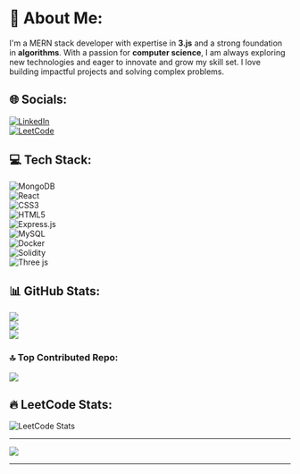 # 💫 About Me:
I'm a MERN stack developer with expertise in **3.js** and a strong foundation in **algorithms**. With a passion for **computer science**, I am always exploring new technologies and eager to innovate and grow my skill set. I love building impactful projects and solving complex problems.

## 🌐 Socials:
[![LinkedIn](https://img.shields.io/badge/LinkedIn-%230077B5.svg?logo=linkedin&logoColor=white)](https://linkedin.com/in/Aman-Sharma)  
[![LeetCode](https://img.shields.io/badge/LeetCode-%23f7f7f7.svg?logo=leetcode&logoColor=black)](https://leetcode.com/u/amandollar/)  

## 💻 Tech Stack:
![MongoDB](https://img.shields.io/badge/MongoDB-%234ea94b.svg?style=for-the-badge&logo=mongodb&logoColor=white)  
![React](https://img.shields.io/badge/react-%2320232a.svg?style=for-the-badge&logo=react&logoColor=%2361DAFB)  
![CSS3](https://img.shields.io/badge/css3-%231572B6.svg?style=for-the-badge&logo=css3&logoColor=white)  
![HTML5](https://img.shields.io/badge/html5-%23E34F26.svg?style=for-the-badge&logo=html5&logoColor=white)  
![Express.js](https://img.shields.io/badge/express.js-%23404d59.svg?style=for-the-badge&logo=express&logoColor=%2361DAFB)  
![MySQL](https://img.shields.io/badge/mysql-4479A1.svg?style=for-the-badge&logo=mysql&logoColor=white)  
![Docker](https://img.shields.io/badge/docker-%230db7ed.svg?style=for-the-badge&logo=docker&logoColor=white)  
![Solidity](https://img.shields.io/badge/Solidity-%23363636.svg?style=for-the-badge&logo=solidity&logoColor=white)  
![Three js](https://img.shields.io/badge/threejs-black?style=for-the-badge&logo=three.js&logoColor=white)

## 📊 GitHub Stats:
![](https://github-readme-stats.vercel.app/api?username=amandollar&theme=dark&hide_border=false&include_all_commits=false&count_private=false)  
![](https://github-readme-streak-stats.herokuapp.com/?user=amandollar&theme=dark&hide_border=false)  
![](https://github-readme-stats.vercel.app/api/top-langs/?username=amandollar&theme=dark&hide_border=false&include_all_commits=false&count_private=false&layout=compact)

### 🔝 Top Contributed Repo:
![](https://github-contributor-stats.vercel.app/api?username=amandollar&limit=5&theme=dark&combine_all_yearly_contributions=true)

## 🔥 LeetCode Stats:
![LeetCode Stats](https://leetcode.com/u/amandollar/)

---
[![](https://visitcount.itsvg.in/api?id=amandollar&icon=7&color=0)](https://visitcount.itsvg.in)

---

